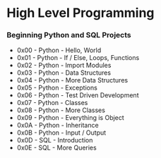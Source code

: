 # High Level Programming
### Beginning Python and SQL Projects

- 0x00 - Python - Hello, World
- 0x01 - Python - If / Else, Loops, Functions
- 0x02 - Python - Import Modules
- 0x03 - Python - Data Structures
- 0x04 - Python - More Data Structures
- 0x05 - Python - Exceptions
- 0x06 - Python - Test Driven Development
- 0x07 - Python - Classes
- 0x08 - Python - More Classes
- 0x09 - Python - Everything is Object
- 0x0A - Python - Inheritance
- 0x0B - Python - Input / Output
- 0x0D - SQL - Introduction
- 0x0E - SQL - More Queries
